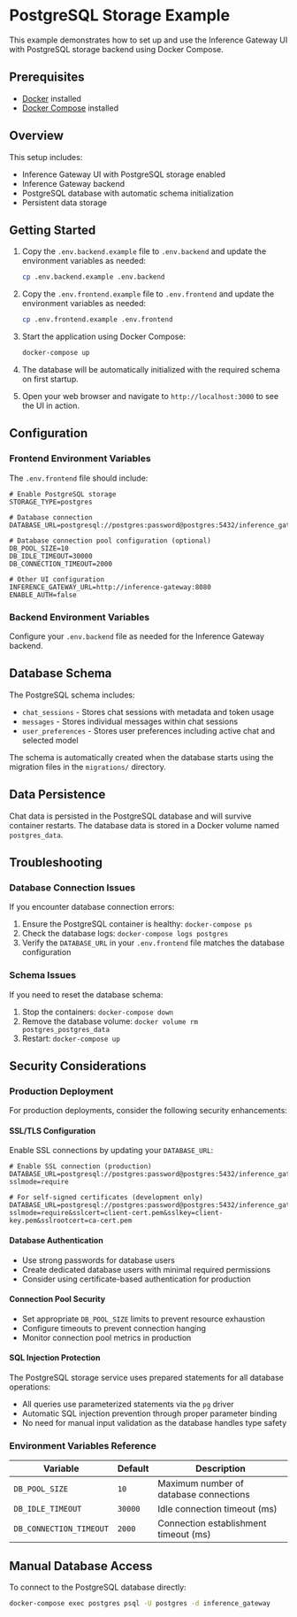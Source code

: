 # PostgreSQL Storage Example

This example demonstrates how to set up and use the Inference Gateway UI with PostgreSQL storage backend using Docker Compose.

## Prerequisites

- [Docker](https://www.docker.com/get-started) installed
- [Docker Compose](https://docs.docker.com/compose/install/) installed

## Overview

This setup includes:

- Inference Gateway UI with PostgreSQL storage enabled
- Inference Gateway backend
- PostgreSQL database with automatic schema initialization
- Persistent data storage

## Getting Started

1. Copy the `.env.backend.example` file to `.env.backend` and update the environment variables as needed:

   ```sh
   cp .env.backend.example .env.backend
   ```

2. Copy the `.env.frontend.example` file to `.env.frontend` and update the environment variables as needed:

   ```sh
   cp .env.frontend.example .env.frontend
   ```

3. Start the application using Docker Compose:

   ```sh
   docker-compose up
   ```

4. The database will be automatically initialized with the required schema on first startup.

5. Open your web browser and navigate to `http://localhost:3000` to see the UI in action.

## Configuration

### Frontend Environment Variables

The `.env.frontend` file should include:

```env
# Enable PostgreSQL storage
STORAGE_TYPE=postgres

# Database connection
DATABASE_URL=postgresql://postgres:password@postgres:5432/inference_gateway

# Database connection pool configuration (optional)
DB_POOL_SIZE=10
DB_IDLE_TIMEOUT=30000
DB_CONNECTION_TIMEOUT=2000

# Other UI configuration
INFERENCE_GATEWAY_URL=http://inference-gateway:8080
ENABLE_AUTH=false
```

### Backend Environment Variables

Configure your `.env.backend` file as needed for the Inference Gateway backend.

## Database Schema

The PostgreSQL schema includes:

- `chat_sessions` - Stores chat sessions with metadata and token usage
- `messages` - Stores individual messages within chat sessions
- `user_preferences` - Stores user preferences including active chat and selected model

The schema is automatically created when the database starts using the migration files in the `migrations/` directory.

## Data Persistence

Chat data is persisted in the PostgreSQL database and will survive container restarts. The database data is stored in a Docker volume named `postgres_data`.

## Troubleshooting

### Database Connection Issues

If you encounter database connection errors:

1. Ensure the PostgreSQL container is healthy: `docker-compose ps`
2. Check the database logs: `docker-compose logs postgres`
3. Verify the `DATABASE_URL` in your `.env.frontend` file matches the database configuration

### Schema Issues

If you need to reset the database schema:

1. Stop the containers: `docker-compose down`
2. Remove the database volume: `docker volume rm postgres_postgres_data`
3. Restart: `docker-compose up`

## Security Considerations

### Production Deployment

For production deployments, consider the following security enhancements:

#### SSL/TLS Configuration

Enable SSL connections by updating your `DATABASE_URL`:

```env
# Enable SSL connection (production)
DATABASE_URL=postgresql://postgres:password@postgres:5432/inference_gateway?sslmode=require

# For self-signed certificates (development only)
DATABASE_URL=postgresql://postgres:password@postgres:5432/inference_gateway?sslmode=require&sslcert=client-cert.pem&sslkey=client-key.pem&sslrootcert=ca-cert.pem
```

#### Database Authentication

- Use strong passwords for database users
- Create dedicated database users with minimal required permissions
- Consider using certificate-based authentication for production

#### Connection Pool Security

- Set appropriate `DB_POOL_SIZE` limits to prevent resource exhaustion
- Configure timeouts to prevent connection hanging
- Monitor connection pool metrics in production

#### SQL Injection Protection

The PostgreSQL storage service uses prepared statements for all database operations:

- All queries use parameterized statements via the `pg` driver
- Automatic SQL injection prevention through proper parameter binding
- No need for manual input validation as the database handles type safety

### Environment Variables Reference

| Variable | Default | Description |
|----------|---------|-------------|
| `DB_POOL_SIZE` | `10` | Maximum number of database connections |
| `DB_IDLE_TIMEOUT` | `30000` | Idle connection timeout (ms) |
| `DB_CONNECTION_TIMEOUT` | `2000` | Connection establishment timeout (ms) |

## Manual Database Access

To connect to the PostgreSQL database directly:

```sh
docker-compose exec postgres psql -U postgres -d inference_gateway
```
